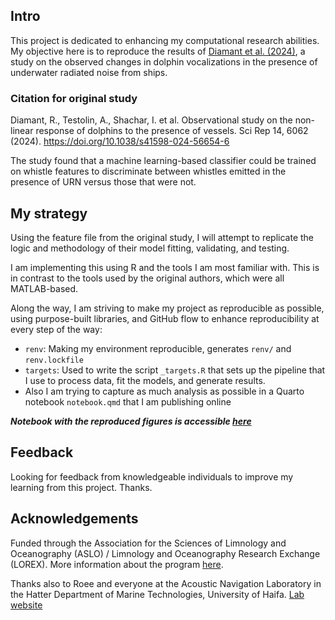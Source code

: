 ## Intro

This project is dedicated to enhancing my computational research abilities. My objective here is to reproduce the results of [Diamant et al. (2024)](https://doi.org/10.1038/s41598-024-56654-6), a study on the observed changes in dolphin vocalizations in the presence of underwater radiated noise from ships.

### Citation for original study
Diamant, R., Testolin, A., Shachar, I. et al. Observational study on the non-linear response of dolphins to the presence of vessels. Sci Rep 14, 6062 (2024). https://doi.org/10.1038/s41598-024-56654-6

The study found that a machine learning-based classifier could be trained on whistle features to discriminate between whistles emitted in the presence of URN versus those that were not.

## My strategy

Using the feature file from the original study, I will attempt to replicate the logic and methodology of their model fitting, validating, and testing.

I am implementing this using R and the tools I am most familiar with. This is in contrast to the tools used by the original authors, which were all MATLAB-based.

Along the way, I am striving to make my project as reproducible as possible, using purpose-built libraries, and GitHub flow to enhance reproducibility at every step of the way:
- `renv`: Making my environment reproducible, generates `renv/` and `renv.lockfile`
- `targets`: Used to write the script `_targets.R` that sets up the pipeline that I use to process data, fit the models, and generate results.
- Also I am trying to capture as much analysis as possible in a Quarto notebook `notebook.qmd` that I am publishing online

***Notebook with the reproduced figures is accessible [here](https://jackvfb.github.io/dolphin-vessel-classifier/notebook.html)***

## Feedback

Looking for feedback from knowledgeable individuals to improve my learning from this project. Thanks.

## Acknowledgements
Funded through the Association for the Sciences of Limnology and Oceanography (ASLO) / Limnology and Oceanography Research Exchange (LOREX). More information about the program [here](https://www.aslo.org/lorex/).

Thanks also to Roee and everyone at the Acoustic Navigation Laboratory in the Hatter Department of Marine Technologies, University of Haifa. [Lab website](https://sites.google.com/edu.haifa.ac.il/anl)
